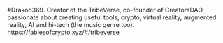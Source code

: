 #Drakoo369. Creator of the TribeVerse, co-founder of CreatorsDAO, passionate about creating useful tools, crypto, virtual reality, augmented reality, AI and hi-tech (the music genre too).
https://fablesofcrypto.xyz/#/tribeverse


